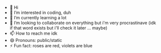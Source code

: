 - 👋 Hi
- 👀 I’m interested in coding, duh
- 🌱 I’m currently learning a lot
- 💞️ I’m looking to collaborate on everything but i'm very procrastinave (idk if that word exists but i'll check it later ... maybe)
- 📫 How to reach me idk
- 😄 Pronouns: public/static
- ⚡ Fun fact: roses are red, violets are blue

<!---
kaffu02/kaffu02 is a ✨ special ✨ repository because its `README.md` (this file) appears on your GitHub profile.
You can click the Preview link to take a look at your changes.
--->
